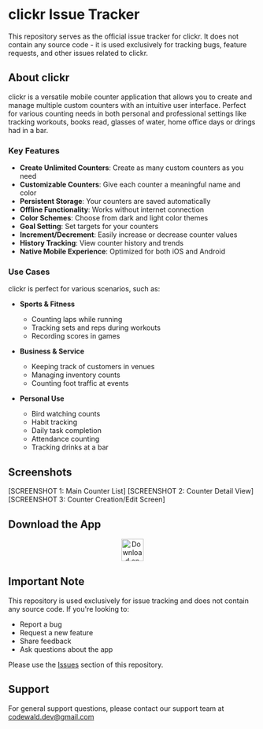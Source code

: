 # clickr Issue Tracker

This repository serves as the official issue tracker for clickr. It does not contain any source code - it is used exclusively for tracking bugs, feature requests, and other issues related to clickr.

## About clickr

clickr is a versatile mobile counter application that allows you to create and manage multiple custom counters with an intuitive user interface. Perfect for various counting needs in both personal and professional settings like tracking workouts, books read, glasses of water, home office days or drings had in a bar.

### Key Features

- **Create Unlimited Counters**: Create as many custom counters as you need
- **Customizable Counters**: Give each counter a meaningful name and color
- **Persistent Storage**: Your counters are saved automatically
- **Offline Functionality**: Works without internet connection
- **Color Schemes**: Choose from dark and light color themes
- **Goal Setting**: Set targets for your counters
- **Increment/Decrement**: Easily increase or decrease counter values
- **History Tracking**: View counter history and trends
- **Native Mobile Experience**: Optimized for both iOS and Android

### Use Cases

clickr is perfect for various scenarios, such as:

- **Sports & Fitness**
  - Counting laps while running
  - Tracking sets and reps during workouts
  - Recording scores in games

- **Business & Service**
  - Keeping track of customers in venues
  - Managing inventory counts
  - Counting foot traffic at events

- **Personal Use**
  - Bird watching counts
  - Habit tracking
  - Daily task completion
  - Attendance counting
  - Tracking drinks at a bar

## Screenshots

[SCREENSHOT 1: Main Counter List]
[SCREENSHOT 2: Counter Detail View]
[SCREENSHOT 3: Counter Creation/Edit Screen]

## Download the App

<div align="center">
  <a href="https://apps.apple.com/app/clickr">
    <img src="https://developer.apple.com/assets/elements/badges/download-on-the-app-store.svg" alt="Download on the App Store" height="45">
  </a>
  <!-- <a href="https://play.google.com/store/apps/details?id=de.codewald.apps.clickr">
    <img src="https://play.google.com/intl/en_us/badges/static/images/badges/en_badge_web_generic.png" alt="Get it on Google Play" height="60">
  </a> -->
</div>

## Important Note

This repository is used exclusively for issue tracking and does not contain any source code. If you're looking to:
- Report a bug
- Request a new feature
- Share feedback
- Ask questions about the app

Please use the [Issues](https://github.com/m-reiniger/clickr-Public/issues) section of this repository.

## Support

For general support questions, please contact our support team at codewald.dev@gmail.com
